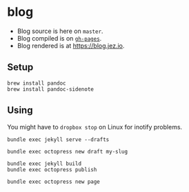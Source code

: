 # blog

- Blog source is here on `master`.
- Blog compiled is on [`gh-pages`](https://github.com/jez/blog/tree/gh-pages).
- Blog rendered is at <https://blog.jez.io>.

## Setup

```
brew install pandoc
brew install pandoc-sidenote
```

## Using

You might have to `dropbox stop` on Linux for inotify problems.

```
bundle exec jekyll serve --drafts

bundle exec octopress new draft my-slug

bundle exec jekyll build
bundle exec octopress publish

bundle exec octopress new page
```
